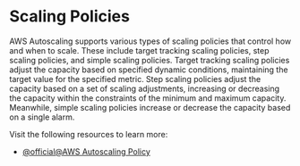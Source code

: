 # Scaling Policies

AWS Autoscaling supports various types of scaling policies that control how and when to scale. These include target tracking scaling policies, step scaling policies, and simple scaling policies. Target tracking scaling policies adjust the capacity based on specified dynamic conditions, maintaining the target value for the specified metric. Step scaling policies adjust the capacity based on a set of scaling adjustments, increasing or decreasing the capacity within the constraints of the minimum and maximum capacity. Meanwhile, simple scaling policies increase or decrease the capacity based on a single alarm.

Visit the following resources to learn more:

- [@official@AWS Autoscaling Policy](https://docs.aws.amazon.com/autoscaling/ec2/userguide/what-is-amazon-ec2-auto-scaling.html)
